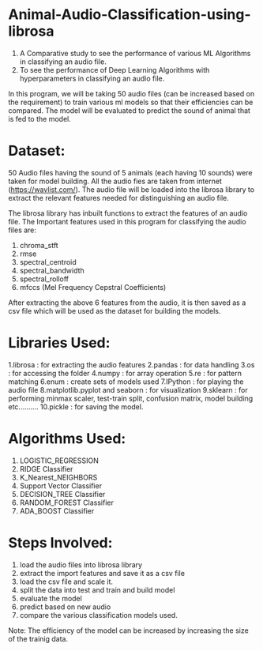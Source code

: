 # Animal-Audio-Classification-using-librosa
1. A Comparative study to see the performance of various ML Algorithms in classifying an audio file.
2. To see the performance of Deep Learning Algorithms with hyperparameters in classifying an audio file.

In this program, we will be taking 50 audio files (can be increased based on the requirement) to train various ml models so that their efficiencies can be compared. The model will be evaluated to predict the sound of animal that is fed to the model.

# Dataset:
50 Audio files having the sound of 5 animals (each having 10 sounds) were taken for model building. All the audio fies are taken from internet (https://wavlist.com/). The audio file will be loaded into the librosa library to extract the relevant features needed for distinguishing an audio file.

The librosa library has inbuilt functions to extract the features of an audio file. The Important features used in this program for classifying the audio files are:

1. chroma_stft
2. rmse
3. spectral_centroid
4. spectral_bandwidth
5. spectral_rolloff
6. mfccs (Mel Frequency Cepstral Coefficients)

After extracting the above 6 features from the audio, it is then saved as a csv file which will be used as the dataset for building the models. 

# Libraries Used:
1.librosa                       : for extracting the audio features
2.pandas                        : for data handling
3.os                            : for accessing the folder
4.numpy                         : for array operation
5.re                            : for pattern matching
6.enum                          :  create sets of models used
7.IPython                       : for playing the audio file
8.matplotlib.pyplot and seaborn : for visualization
9.sklearn                       : for performing minmax scaler, test-train split, confusion matrix, model building etc..........
10.pickle                       : for saving the model.

# Algorithms Used:
1. LOGISTIC_REGRESSION
2. RIDGE Classifier
3. K_Nearest_NEIGHBORS
4. Support Vector Classifier
5. DECISION_TREE Classifier
6. RANDOM_FOREST Classifier
7. ADA_BOOST Classifier

# Steps Involved:
1. load the audio files into librosa library
2. extract the import features and save it as a csv file
3. load the csv file and scale it.
4. split the data into test and train and build model
5. evaluate the model
6. predict based on new audio
7. compare the various classification models used.


Note: The efficiency of the model can be increased by increasing the size of the trainig data.
 


